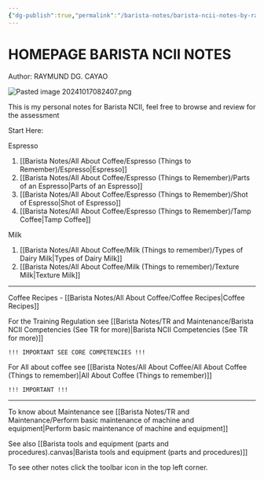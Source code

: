 ```yaml
---
{"dg-publish":true,"permalink":"/barista-notes/barista-ncii-notes-by-raymund-cayao/","tags":["gardenEntry"],"noteIcon":""}
---
```


# HOMEPAGE BARISTA NCII NOTES

Author: RAYMUND DG. CAYAO 

![Pasted image 20241017082407.png](/img/user/Pasted%20image%2020241017082407.png)

This is my personal notes for Barista NCII, feel free to browse and review for the assessment

Start Here:

Espresso
1. [[Barista Notes/All About Coffee/Espresso (Things to Remember)/Espresso\|Espresso]]
2. [[Barista Notes/All About Coffee/Espresso (Things to Remember)/Parts of an Espresso\|Parts of an Espresso]]
3. [[Barista Notes/All About Coffee/Espresso (Things to Remember)/Shot of Espresso\|Shot of Espresso]]
4. [[Barista Notes/All About Coffee/Espresso (Things to Remember)/Tamp Coffee\|Tamp Coffee]]

Milk
1. [[Barista Notes/All About Coffee/Milk (Things to remember)/Types of Dairy Milk\|Types of Dairy Milk]]
2. [[Barista Notes/All About Coffee/Milk (Things to remember)/Texture Milk\|Texture Milk]]

---
Coffee Recipes - [[Barista Notes/All About Coffee/Coffee Recipes\|Coffee Recipes]]

For the Training Regulation see [[Barista Notes/TR and Maintenance/Barista NCII Competencies (See TR for more)\|Barista NCII Competencies (See TR for more)]] 
	
	!!! IMPORTANT SEE CORE COMPETENCIES !!!

For All about coffee see [[Barista Notes/All About Coffee/All About Coffee (Things to remember)\|All About Coffee (Things to remember)]]
	
	!!! IMPORTANT !!!

---
To know about Maintenance see [[Barista Notes/TR and Maintenance/Perform basic maintenance of machine and equipment\|Perform basic maintenance of machine and equipment]]

See also [[Barista tools and equipment (parts and procedures).canvas|Barista tools and equipment (parts and procedures)]]

To see other notes click the toolbar icon in the top left corner. 